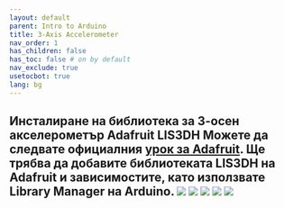 ```yaml
---
layout: default
parent: Intro to Arduino
title: 3-Axis Accelerometer
nav_order: 1
has_children: false
has_toc: false # on by default
nav_exclude: true
usetocbot: true
lang: bg
---
```


## Инсталиране на библиотека за 3-осен акселерометър Adafruit LIS3DH Можете да следвате официалния [урок за Adafruit](https://learn.adafruit.com/adafruit-lis3dh-triple-axis-accelerometer-breakout). Ще трябва да добавите библиотеката LIS3DH на Adafruit и зависимостите, като използвате Library Manager на Arduino. ![](assets/images/ArduinoIDE_LibraryManager.png) ![](assets/images/ArduinoIDE_LibraryManagerFieldHighlighted.png) ![](assets/images/ArduinoIDE_LibraryManager_AdafruitLIS3DH.png) ![](assets/images/ArduinoIDE_LibraryManager_InstallAllLIS3DHDependencies.png) ![](assets/images/ArduinoIDE_LibraryManager_ShowingAdafruitLIS3DHLibInstalled.png)
